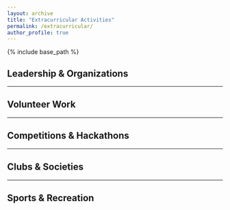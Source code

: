 ```yaml
---
layout: archive
title: "Extracurricular Activities"
permalink: /extracurricular/
author_profile: true
---
```


{% include base_path %}

## Leadership & Organizations

<!-- Add your leadership roles and organization memberships here -->

---

## Volunteer Work

<!-- Add your volunteer experiences here -->

---

## Competitions & Hackathons

<!-- Add your competition participations and achievements here -->

---

## Clubs & Societies

<!-- Add your club memberships and activities here -->

---

## Sports & Recreation

<!-- Add your sports and recreational activities here -->

